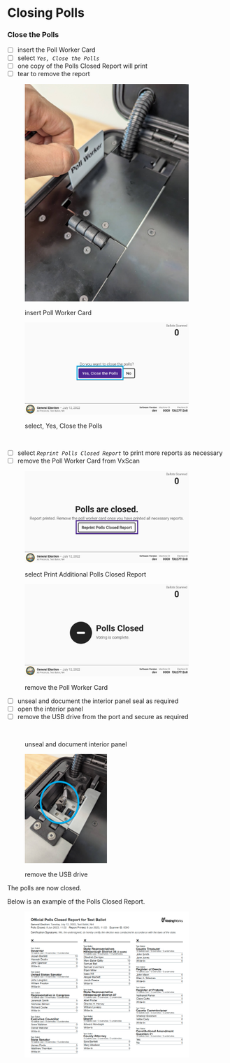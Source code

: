 # Closing Polls

### Close the Polls

* [ ] insert the Poll Worker Card
* [ ] select _`Yes, Close the Polls`_
* [ ] one copy of the Polls Closed Report will print
* [ ] tear to remove the report

<div>

<figure><img src="../.gitbook/assets/VxScan insert poll worker card 2.png" alt="" width="375"><figcaption><p>insert Poll Worker Card</p></figcaption></figure>

 

<figure><img src="../.gitbook/assets/VxScan Yes Close the Polls (1).png" alt="" width="375"><figcaption><p>select, Yes, Close the Polls</p></figcaption></figure>

 

<figure><img src="../.gitbook/assets/VxScan Polls Closed Report Printing.png" alt="" width="375"><figcaption></figcaption></figure>

</div>

* [ ] select _`Reprint Polls Closed Report`_ to print more reports as necessary
* [ ] remove the Poll Worker Card from VxScan

<div>

<figure><img src="../.gitbook/assets/VxScan Polls closed reprint report.png" alt="" width="375"><figcaption><p>select Print Additional Polls Closed Report</p></figcaption></figure>

 

<figure><img src="../.gitbook/assets/VxScan Polls Closed.png" alt="" width="375"><figcaption><p>remove the Poll Worker Card</p></figcaption></figure>

</div>

* [ ] unseal and document the interior panel seal as required
* [ ] open the interior panel
* [ ] remove the USB drive from the port and secure as required

<div>

<figure><img src="../.gitbook/assets/VxScan poll worker door sealed (1).png" alt="" width="375"><figcaption><p>unseal and document interior panel</p></figcaption></figure>

 

<figure><img src="../.gitbook/assets/VxScan usb drive.png" alt="" width="188"><figcaption><p>remove the USB drive</p></figcaption></figure>

</div>

The polls are now closed.

Below is an example of the Polls Closed Report.

<figure><img src="../.gitbook/assets/image (852).png" alt="" width="375"><figcaption></figcaption></figure>

